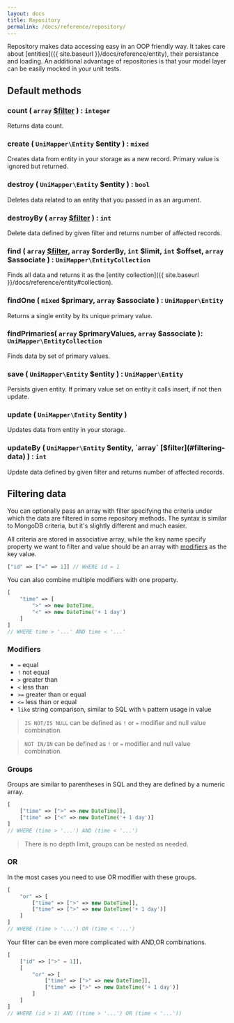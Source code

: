 ```yaml
---
layout: docs
title: Repository
permalink: /docs/reference/repository/
---
```


Repository makes data accessing easy in an OOP friendly way. It takes care about [entities]({{ site.baseurl }}/docs/reference/entity), their persistance and loading. An additional advantage of repositories is that your model layer can be easily mocked in your unit tests.

## Default methods

### count ( `array` [$filter](#filtering-data) ) : `integer`
Returns data count.

### create ( `UniMapper\Entity` $entity ) : `mixed`
Creates data from entity in your storage as a new record. Primary value is ignored but returned.

### destroy ( `UniMapper\Entity` $entity ) : `bool`
Deletes data related to an entity that you passed in as an argument.

### destroyBy ( `array` [$filter](#filtering-data) ) : `int`
Delete data defined by given filter and returns number of affected records.

### find ( `array` [$filter](#filtering-data), `array` $orderBy, `int` $limit, `int` $offset, `array` $associate ) : `UniMapper\EntityCollection`
Finds all data and returns it as the [entity collection]({{ site.baseurl }}/docs/reference/entity#collection).

### findOne ( `mixed` $primary, `array` $associate ) : `UniMapper\Entity`
Returns a single entity by its unique primary value.

### findPrimaries( `array` $primaryValues, `array` $associate ): `UniMapper\EntityCollection`
Finds data by set of primary values.

### save ( `UniMapper\Entity` $entity ) : `UniMapper\Entity`
Persists given entity. If primary value set on entity it calls insert, if not then update.

### update ( `UniMapper\Entity` $entity )
Updates data from entity in your storage.

### updateBy ( `UniMapper\Entity` $entity, `array` [$filter](#filtering-data) ) : `int`
Update data defined by given filter and returns number of affected records.

## Filtering data
You can optionally pass an array with filter specifying the criteria under which the data are filtered in some repository methods. The syntax is similar to MongoDB criteria, but it's slightly different and much easier.

All criteria are stored in associative array, while the key name specify property we want to filter and value should be an array with [modifiers](#modifiers) as the key value.

~~~ php
["id" => ["=" => 1]] // WHERE id = 1
~~~

You can also combine multiple modifiers with one property.

~~~ php
[
	"time" => [
		">" => new DateTime,
		"<" => new DateTime('+ 1 day')
	]
]
// WHERE time > '...' AND time < '...'
~~~

### Modifiers

- `=` equal
- `!` not equal
- `>` greater than
- `<` less than
- `>=` greater than or equal 
- `<=` less than or equal
- `like` string comparison, similar to SQL with `%` pattern usage in value

> `IS NOT/IS NULL` can be defined as `!` or `=` modifier and null value combination.

> `NOT IN/IN` can be defined as `!` or `=` modifier and null value combination.

### Groups

Groups are similar to parentheses in SQL and they are defined by a numeric array.

~~~ php
[
	["time" => [">" => new DateTime]],
	["time" => ["<" => new DateTime('+ 1 day')]
]
// WHERE (time > '...') AND (time < '...')
~~~

> There is no depth limit, groups can be nested as needed.

### OR

In the most cases you need to use OR modifier with these groups.

~~~ php
[
	"or" => [
		["time" => [">" => new DateTime]],
		["time" => [">" => new DateTime('+ 1 day')]
	]
]
// WHERE (time > '...') OR (time < '...')
~~~

Your filter can be even more complicated with AND,OR combinations.

~~~ php
[
	["id" => [">" = 1]],
	[
		"or" => [
			["time" => [">" => new DateTime]],
			["time" => [">" => new DateTime('+ 1 day')]
		]
	]
]
// WHERE (id > 1) AND ((time > '...') OR (time < '...'))
~~~
